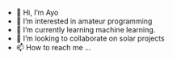 - 👋 Hi, I’m Ayo
- 👀 I’m interested in amateur programming
- 🌱 I’m currently learning machine learning.
- 💞️ I’m looking to collaborate on solar projects
- 📫 How to reach me ...

<!---
afajuyigbe/afajuyigbe is a ✨ special ✨ repository because its `README.md` (this file) appears on your GitHub profile.
You can click the Preview link to take a look at your changes.
--->
